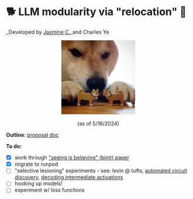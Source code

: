 # 🐕 LLM modularity via "relocation" 🐾
_Developed by [Jasmine C.](jasmine.cui@nbcuni.com)_and Charles Ye
 
<p align="center" width="100%">
<img src = 'static/shiba.jpg' width="40%">
  <p align="center">(as of 5/16/2024)</p>
</p>

**Outline**: [proposal doc](https://docs.google.com/document/d/1gKlafph5wCQtBBdbHHIcYHYdRqfjEzdLhYcpkpWm9g4/edit)

**To do:** 
- [X] work through ["seeing is believing" (bimt) paper](https://arxiv.org/abs/2305.08746)
- [X] migrate to runpod
- [ ] "selective lesioning" experiments - see: levin @ tufts, [automated circuit discovery](https://arxiv.org/abs/2304.14997), [decoding intermediate activations](https://www.lesswrong.com/posts/fJE6tscjGRPnK8C2C/decoding-intermediate-activations-in-llama-2-7b)
- [ ] hooking up models!
- [ ] experiment w/ loss functions 
